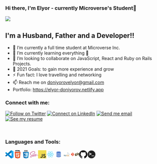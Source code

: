 ### Hi there, I'm Elyor - currently Microverse's Student👋

![](https://img.shields.io/badge/Microverse-blueviolet)

## I'm a Husband, Father and a Developer!!

- 🔭 I’m currently a full time student at Microverse Inc.
- 🌱 I’m currently learning everything 🤣
- 👯 I’m looking to collaborate on JavaScript, React and Ruby on Rails Projects.
- 🥅 2021 Goals: to gain more experience and grow
- ⚡ Fun fact: I love travelling and networking
- 📫 Reach me on doniyorovelyor@gmail.com
- Portfolio: https://elyor-doniyorov.netlify.app


### Connect with me:


[![Follow on Twitter](https://img.shields.io/badge/--twitter?label=Twitter&logo=Twitter&style=social)](https://twitter.com/ELYOR15267848) [![Connect on LinkedIn](https://img.shields.io/badge/--linkedin?label=LinkedIn&logo=LinkedIn&style=social)](https://www.linkedin.com/in/elyor-doniyorov/) [![Send me email](https://img.shields.io/badge/--gmail?label=Gmail&logo=Gmail&style=social)](mailto:doniyorovelyor@gmail.com)[![See my resume](https://img.shields.io/badge/--resume?label=Resume&logo=resume&style=social)](https://docs.google.com/document/d/13cNdAyU89PSpzVD_iZp0HdGQJ_8uI2cwwZ2jBKQgzyw/edit?usp=sharing)

<br />

### Languages and Tools:

<img align="left" alt="Visual Studio Code" width="26px" src="https://raw.githubusercontent.com/github/explore/80688e429a7d4ef2fca1e82350fe8e3517d3494d/topics/visual-studio-code/visual-studio-code.png" />
<img align="left" alt="HTML5" width="26px" src="https://raw.githubusercontent.com/github/explore/80688e429a7d4ef2fca1e82350fe8e3517d3494d/topics/html/html.png" />
<img align="left" alt="CSS3" width="26px" src="https://raw.githubusercontent.com/github/explore/80688e429a7d4ef2fca1e82350fe8e3517d3494d/topics/css/css.png" />
<img align="left" alt="Sass" width="26px" src="https://raw.githubusercontent.com/github/explore/80688e429a7d4ef2fca1e82350fe8e3517d3494d/topics/sass/sass.png" />
<img align="left" alt="JavaScript" width="26px" src="https://raw.githubusercontent.com/github/explore/80688e429a7d4ef2fca1e82350fe8e3517d3494d/topics/javascript/javascript.png" />
<img align="left" alt="React" width="26px" src="https://raw.githubusercontent.com/github/explore/80688e429a7d4ef2fca1e82350fe8e3517d3494d/topics/react/react.png" />
<img align="left" alt="SQL" width="26px" src="https://raw.githubusercontent.com/github/explore/80688e429a7d4ef2fca1e82350fe8e3517d3494d/topics/sql/sql.png" />
<img align="left" alt="MySQL" width="26px" src="https://raw.githubusercontent.com/github/explore/80688e429a7d4ef2fca1e82350fe8e3517d3494d/topics/mysql/mysql.png" />
<img align="left" alt="Git" width="26px" src="https://raw.githubusercontent.com/github/explore/80688e429a7d4ef2fca1e82350fe8e3517d3494d/topics/git/git.png" />
<img align="left" alt="GitHub" width="26px" src="https://raw.githubusercontent.com/github/explore/78df643247d429f6cc873026c0622819ad797942/topics/github/github.png" />
<img align="left" alt="Terminal" width="26px" src="https://raw.githubusercontent.com/github/explore/80688e429a7d4ef2fca1e82350fe8e3517d3494d/topics/terminal/terminal.png" />

<br />
<br />
